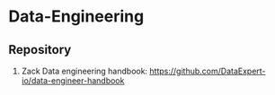# Data-Engineering



## Repository
1. Zack Data engineering handbook: https://github.com/DataExpert-io/data-engineer-handbook